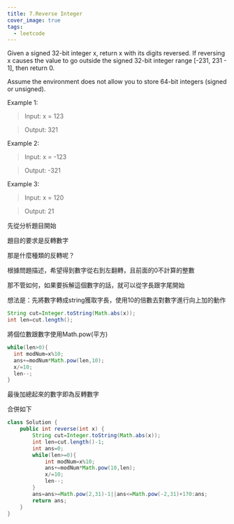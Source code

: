 ```yaml
---
title: 7.Reverse Integer
cover_image: true
tags:
  - leetcode
---
```


Given a signed 32-bit integer x, return x with its digits reversed. If reversing x causes the value to go outside the signed 32-bit integer range \[-231, 231 - 1], then return 0.

Assume the environment does not allow you to store 64-bit integers (signed or unsigned).

Example 1:

> Input: x = 123

> Output: 321

Example 2:

> Input: x = -123

> Output: -321

Example 3:

> Input: x = 120

> Output: 21

先從分析題目開始

題目的要求是反轉數字

那是什麼種類的反轉呢？

根據問題描述，希望得到數字從右到左翻轉，且前面的0不計算的整數

那不管如何，如果要拆解這個數字的話，就可以從字長跟字尾開始

想法是：先將數字轉成string獲取字長，使用10的倍數去對數字進行向上加的動作

```java
String cut=Integer.toString(Math.abs(x));
int len=cut.length();
```

將個位數跟數字使用Math.pow(平方)

```java
while(len>0){
  int modNum=x%10;
  ans+=modNum*Math.pow(len,10);
  x/=10;
  len--;
}
```

最後加總起來的數字即為反轉數字

合併如下

```java
class Solution {
    public int reverse(int x) {
        String cut=Integer.toString(Math.abs(x));
        int len=cut.length()-1;
        int ans=0;
        while(len>=0){
            int modNum=x%10;
            ans+=modNum*Math.pow(10,len);
            x/=10;
            len--;
        }
        ans=ans>=Math.pow(2,31)-1||ans<=Math.pow(-2,31)+1?0:ans;
        return ans;
    }
}
```
